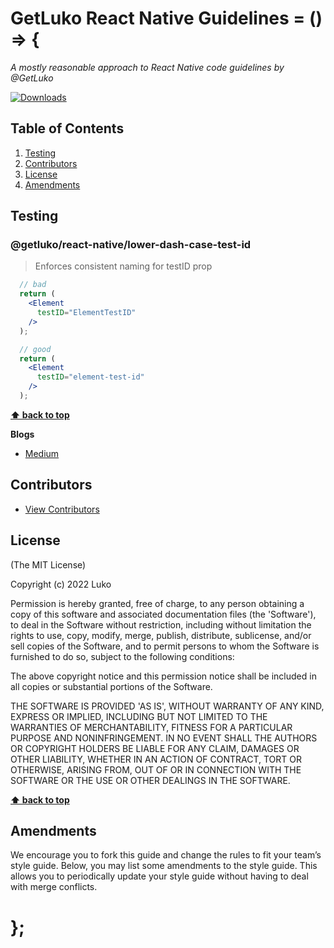 # GetLuko React Native Guidelines = () => {

*A mostly reasonable approach to React Native code guidelines by @GetLuko*

[![Downloads](https://img.shields.io/npm/dm/@getluko/eslint-plugin-mobile-guidelines.svg)](https://www.npmjs.com/package/@getluko/eslint-plugin-mobile-guidelines)
## Table of Contents

  1. [Testing](#testing)
  2. [Contributors](#contributors)
  3. [License](#license)
  4. [Amendments](#amendments)

## Testing

### @getluko/react-native/lower-dash-case-test-id

> Enforces consistent naming for testID prop

  ```jsx
    // bad
    return (
      <Element
        testID="ElementTestID"
      />
    );

    // good
    return (
      <Element
        testID="element-test-id"
      />
    );
  ```

**[⬆ back to top](#table-of-contents)**

**Blogs**

  - [Medium](https://javascriptweekly.com/)

## Contributors

  - [View Contributors](https://github.com/GetLuko/eslint-plugin-mobile-guidelines/graphs/contributors)

## License

(The MIT License)

Copyright (c) 2022 Luko

Permission is hereby granted, free of charge, to any person obtaining
a copy of this software and associated documentation files (the
'Software'), to deal in the Software without restriction, including
without limitation the rights to use, copy, modify, merge, publish,
distribute, sublicense, and/or sell copies of the Software, and to
permit persons to whom the Software is furnished to do so, subject to
the following conditions:

The above copyright notice and this permission notice shall be
included in all copies or substantial portions of the Software.

THE SOFTWARE IS PROVIDED 'AS IS', WITHOUT WARRANTY OF ANY KIND,
EXPRESS OR IMPLIED, INCLUDING BUT NOT LIMITED TO THE WARRANTIES OF
MERCHANTABILITY, FITNESS FOR A PARTICULAR PURPOSE AND NONINFRINGEMENT.
IN NO EVENT SHALL THE AUTHORS OR COPYRIGHT HOLDERS BE LIABLE FOR ANY
CLAIM, DAMAGES OR OTHER LIABILITY, WHETHER IN AN ACTION OF CONTRACT,
TORT OR OTHERWISE, ARISING FROM, OUT OF OR IN CONNECTION WITH THE
SOFTWARE OR THE USE OR OTHER DEALINGS IN THE SOFTWARE.

**[⬆ back to top](#table-of-contents)**

## Amendments

We encourage you to fork this guide and change the rules to fit your team’s style guide. Below, you may list some amendments to the style guide. This allows you to periodically update your style guide without having to deal with merge conflicts.

# };
